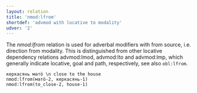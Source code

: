 ```yaml
---
layout: relation
title: 'nmod:lfrom'
shortdef: 'advmod with locative to modality'
udver: '2'
---
```


The _nmod:lfrom_ relation is used for adverbal modifiers with from source, i.e. direction from modality.
This is distinguished from other locative dependency relations advmod:lmod, advmod:lto and advmod:lmp,
which generally indicate locative, goal and path, respectively, see also `obl:lfrom`.

~~~ sdparse
керкасянь матӧ \n close to the house
nmod:lfrom(матӧ-2, керкасянь-1)
nmod:lfrom(to_close-2, house-1)

~~~

<!-- Interlanguage links updated Čt lis 12 09:43:27 CET 2020 -->
